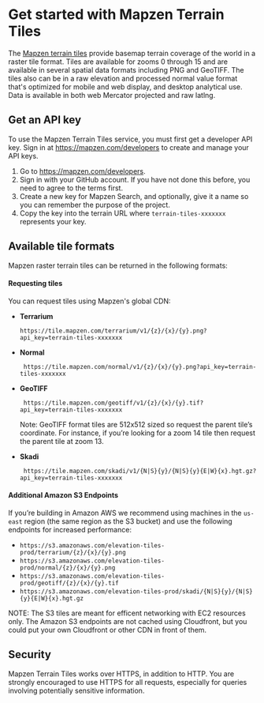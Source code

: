 # Get started with Mapzen Terrain Tiles

The [Mapzen terrain tiles](https://mapzen.com/projects/joerd) provide basemap terrain coverage of the world in a raster tile format. Tiles are available for zooms 0 through 15 and are available in several spatial data formats including PNG and GeoTIFF. The tiles also can be in a raw elevation and processed normal value format that's optimized for mobile and web display, and desktop analytical use. Data is available in both web Mercator projected and raw latlng.

## Get an API key

To use the Mapzen Terrain Tiles service, you must first get a developer API key. Sign in at https://mapzen.com/developers to create and manage your API keys.

1. Go to https://mapzen.com/developers.
2. Sign in with your GitHub account. If you have not done this before, you need to agree to the terms first.
3. Create a new key for Mapzen Search, and optionally, give it a name so you can remember the purpose of the project.
4. Copy the key into the terrain URL where `terrain-tiles-xxxxxxx` represents your key.

## Available tile formats

Mapzen raster terrain tiles can be returned in the following formats:

#### Requesting tiles

You can request tiles using Mapzen's global CDN:

- **Terrarium**

  `https://tile.mapzen.com/terrarium/v1/{z}/{x}/{y}.png?api_key=terrain-tiles-xxxxxxx`

- **Normal**

  `
https://tile.mapzen.com/normal/v1/{z}/{x}/{y}.png?api_key=terrain-tiles-xxxxxxx`

- **GeoTIFF**

  `
https://tile.mapzen.com/geotiff/v1/{z}/{x}/{y}.tif?api_key=terrain-tiles-xxxxxxx`

  Note: GeoTIFF format tiles are 512x512 sized so request the parent tile’s coordinate. For instance, if you’re looking for a zoom 14 tile then request the parent tile at zoom 13.


- **Skadi**

  `
https://tile.mapzen.com/skadi/v1/{N|S}{y}/{N|S}{y}{E|W}{x}.hgt.gz?api_key=terrain-tiles-xxxxxxx`


#### Additional Amazon S3 Endpoints

If you’re building in Amazon AWS we recommend using machines in the `us-east` region (the same region as the S3 bucket) and use the following endpoints for increased performance:

* `https://s3.amazonaws.com/elevation-tiles-prod/terrarium/{z}/{x}/{y}.png`
* `https://s3.amazonaws.com/elevation-tiles-prod/normal/{z}/{x}/{y}.png`
* `https://s3.amazonaws.com/elevation-tiles-prod/geotiff/{z}/{x}/{y}.tif`
* `https://s3.amazonaws.com/elevation-tiles-prod/skadi/{N|S}{y}/{N|S}{y}{E|W}{x}.hgt.gz`

NOTE: The S3 tiles are meant for efficent networking with EC2 resources only. The Amazon S3 endpoints are not cached using Cloudfront, but you could put your own Cloudfront or other CDN in front of them.

## Security

Mapzen Terrain Tiles works over HTTPS, in addition to HTTP. You are strongly encouraged to use HTTPS for all requests, especially for queries involving potentially sensitive information.
